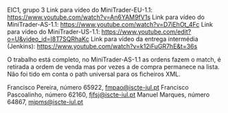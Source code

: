 EIC1, grupo 3
Link para vídeo do MiniTrader-EU-1.1: https://www.youtube.com/watch?v=An6YAM9fV1s
Link para vídeo do MiniTrader-AS-1.1: https://www.youtube.com/watch?v=D7iEhOt_4Fc
Link para vídeo do MiniTrader-US-1.1: https://www.youtube.com/edit?o=U&video_id=l8T7SQRhaKc
Link para vídeo da entrega intermédia (Jenkins): https://www.youtube.com/watch?v=k12iFuGR7hE&t=36s

O trabalho está completo, no MiniTrader-AS-1.1 as ordens fazem o match, é retirada a ordem de venda mas por vezes a de compra permanece na lista. Não foi tido em conta o path universal para os ficheiros XML.

Francisco Pereira, número 65922, fmpao@iscte-iul.pt
Francisco Pascoalinho, número 62160, fjfsj@iscte-iul.pt
Manuel Marques, número 64867, mjpms@iscte-iul.pt




